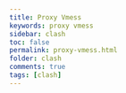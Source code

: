 ```yaml
---
title: Proxy Vmess
keywords: proxy vmess
sidebar: clash
toc: false
permalink: proxy-vmess.html
folder: clash
comments: true
tags: [clash]
---
```

